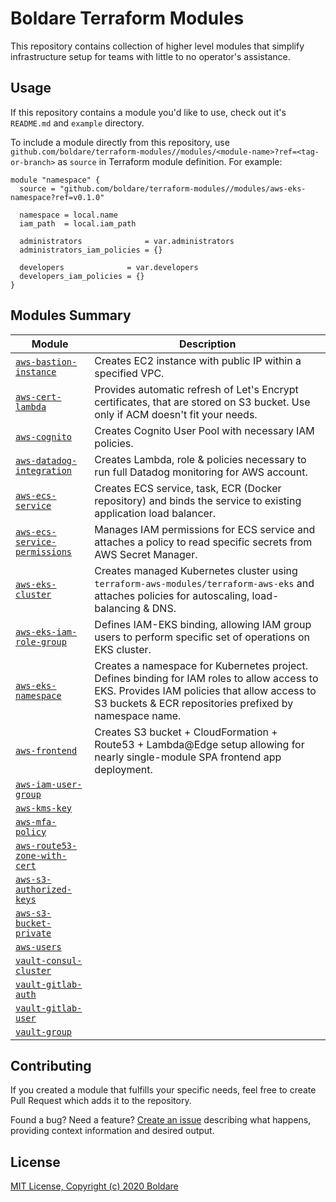 # Boldare Terraform Modules

This repository contains collection of higher level modules that simplify infrastructure
setup for teams with little to no operator's assistance.

## Usage

If this repository contains a module you'd like to use, check out it's `README.md` and `example` directory.

To include a module directly from this repository, use `github.com/boldare/terraform-modules//modules/<module-name>?ref=<tag-or-branch>` as `source` in Terraform module definition. For example:

```hcl-terraform
module "namespace" {
  source = "github.com/boldare/terraform-modules//modules/aws-eks-namespace?ref=v0.1.0"

  namespace = local.name
  iam_path  = local.iam_path

  administrators              = var.administrators
  administrators_iam_policies = {}

  developers              = var.developers
  developers_iam_policies = {}
}
```

## Modules Summary

| Module | Description |
|--------|-------------|
| [`aws-bastion-instance`](./modules/aws-bastion-instance) | Creates EC2 instance with public IP within a specified VPC. |
| [`aws-cert-lambda`](./modules/aws-cert-lambda) | Provides automatic refresh of Let's Encrypt certificates, that are stored on S3 bucket. Use only if ACM doesn't fit your needs. |
| [`aws-cognito`](./modules/aws-cognito) | Creates Cognito User Pool with necessary IAM policies. |
| [`aws-datadog-integration`](./modules/aws-datadog-integration) | Creates Lambda, role & policies necessary to run full Datadog monitoring for AWS account. |
| [`aws-ecs-service`](./modules/aws-ecs-service) | Creates ECS service, task, ECR (Docker repository) and binds the service to existing application load balancer. |
| [`aws-ecs-service-permissions`](./modules/aws-ecs-service-permissions) | Manages IAM permissions for ECS service and attaches a policy to read specific secrets from AWS Secret Manager. |
| [`aws-eks-cluster`](./modules/aws-eks-cluster) | Creates managed Kubernetes cluster using `terraform-aws-modules/terraform-aws-eks` and attaches policies for autoscaling, load-balancing & DNS. |
| [`aws-eks-iam-role-group`](./modules/aws-eks-iam-role-group) | Defines IAM-EKS binding, allowing IAM group users to perform specific set of operations on EKS cluster. |
| [`aws-eks-namespace`](./modules/aws-eks-namespace) | Creates a namespace for Kubernetes project. Defines binding for IAM roles to allow access to EKS. Provides IAM policies that allow access to S3 buckets & ECR repositories prefixed by namespace name. |
| [`aws-frontend`](./modules/aws-frontend) | Creates S3 bucket + CloudFormation + Route53 + Lambda@Edge setup allowing for nearly single-module SPA frontend app deployment. |
| [`aws-iam-user-group`](./modules/aws-iam-user-group) |  |
| [`aws-kms-key`](./modules/aws-kms-key) |  |
| [`aws-mfa-policy`](./modules/aws-mfa-policy) |  |
| [`aws-route53-zone-with-cert`](./modules/aws-route53-zone-with-cert) |  |
| [`aws-s3-authorized-keys`](./modules/aws-s3-authorized-keys) |  |
| [`aws-s3-bucket-private`](./modules/aws-s3-bucket-private) |  |
| [`aws-users`](./modules/aws-users) |  |
| [`vault-consul-cluster`](./modules/vault-consul-cluster) |  |
| [`vault-gitlab-auth`](./modules/vault-gitlab-auth) |  |
| [`vault-gitlab-user`](./modules/vault-gitlab-user) |  |
| [`vault-group`](./modules/vault-group) |  |


## Contributing

If you created a module that fulfills your specific needs, feel free to create Pull Request
which adds it to the repository.

Found a bug? Need a feature? [Create an issue](https://github.com/boldare/terraform-modules/issues/new) describing 
what happens, providing context information and desired output.

## License

[MIT License, Copyright (c) 2020 Boldare](LICENSE)


